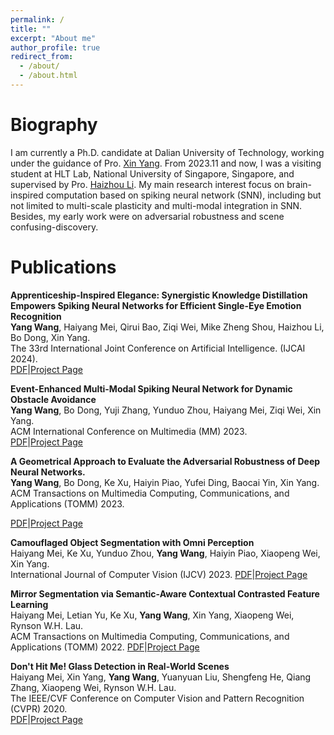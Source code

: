 ```yaml
---
permalink: /
title: ""
excerpt: "About me"
author_profile: true
redirect_from: 
  - /about/
  - /about.html
---
```


Biography
=====
I am currently a Ph.D. candidate at Dalian University of Technology, working under the guidance of Pro. [Xin Yang](https://xinyangdut.github.io/). From 2023.11 and now, I was a visiting student at HLT Lab, National University of Singapore, Singapore, and supervised by Pro. [Haizhou Li](https://www.colips.org/~eleliha/). My main research interest focus on brain-inspired computation based on spiking neural network (SNN), including but not limited to multi-scale plasticity and multi-modal integration in SNN. Besides, my early
work were on adversarial robustness and scene confusing-discovery.


Publications
=====
**Apprenticeship-Inspired Elegance: Synergistic Knowledge Distillation Empowers Spiking Neural Networks for Efficient Single-Eye Emotion Recognition**  
**Yang Wang**, Haiyang Mei, Qirui Bao, Ziqi Wei, Mike Zheng Shou, Haizhou Li, Bo Dong, Xin Yang.  
The 33rd International Joint Conference on Artificial Intelligence. (IJCAI 2024).  
[PDF](http://arxiv.org/abs/2407.09521)|[Project Page](/publication/2024-IJCAI-MSKD)  


**Event-Enhanced Multi-Modal Spiking Neural Network for Dynamic Obstacle Avoidance**  
**Yang Wang**, Bo Dong, Yuji Zhang, Yunduo Zhou, Haiyang Mei, Ziqi Wei, Xin Yang.  
ACM International Conference on Multimedia (MM) 2023.  
[PDF](https://arxiv.org/pdf/2310.02361)|[Project Page]()  


**A Geometrical Approach to Evaluate the Adversarial Robustness of Deep Neural Networks.**  
**Yang Wang**, Bo Dong, Ke Xu, Haiyin Piao, Yufei Ding, Baocai Yin, Xin Yang.  
ACM Transactions on Multimedia Computing, Communications, and Applications (TOMM) 2023.

[PDF](https://arxiv.org/pdf/2310.06468)|[Project Page]()  


**Camouflaged Object Segmentation with Omni Perception**  
Haiyang Mei, Ke Xu, Yunduo Zhou, **Yang Wang**, Haiyin Piao, Xiaopeng Wei, Xin Yang.  
International Journal of Computer Vision (IJCV) 2023.
[PDF](https://link.springer.com/article/10.1007/s11263-023-01838-2)|[Project Page](https://mhaiyang.github.io/IJCV2023-OPNet/index.html) 

**Mirror Segmentation via Semantic-Aware Contextual Contrasted Feature Learning**  
Haiyang Mei, Letian Yu, Ke Xu, **Yang Wang**, Xin Yang, Xiaopeng Wei, Rynson W.H. Lau.  
ACM Transactions on Multimedia Computing, Communications, and Applications (TOMM) 2022.
[PDF](https://dl.acm.org/doi/abs/10.1145/3566127)|[Project Page](https://mhaiyang.github.io/TOMM2022-MirrorNet+/index.html) 

**Don't Hit Me! Glass Detection in Real-World Scenes**  
Haiyang Mei, Xin Yang, **Yang Wang**, Yuanyuan Liu, Shengfeng He, Qiang Zhang, Xiaopeng Wei, Rynson W.H. Lau.  
The IEEE/CVF Conference on Computer Vision and Pattern Recognition (CVPR) 2020.  
[PDF](http://openaccess.thecvf.com/content_CVPR_2020/papers/Mei_Dont_Hit_Me_Glass_Detection_in_Real-World_Scenes_CVPR_2020_paper.pdf)|[Project Page](https://mhaiyang.github.io/CVPR2020_GDNet/index.html) 
